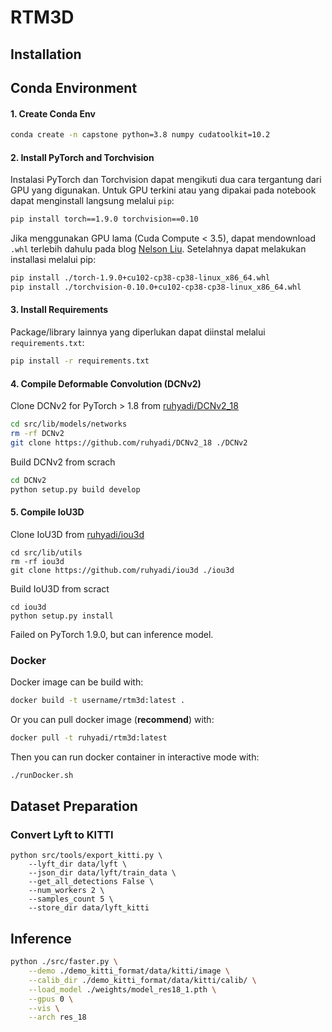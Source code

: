 # RTM3D

## Installation

## Conda Environment

#### 1. Create Conda Env
```bash
conda create -n capstone python=3.8 numpy cudatoolkit=10.2
```

#### 2. Install PyTorch and Torchvision
Instalasi PyTorch dan Torchvision dapat mengikuti dua cara tergantung dari GPU yang digunakan. Untuk GPU terkini atau yang dipakai pada notebook dapat menginstall langsung melalui `pip`:
```bash
pip install torch==1.9.0 torchvision==0.10
```
Jika menggunakan GPU lama (Cuda Compute < 3.5), dapat mendownload `.whl` terlebih dahulu pada blog [Nelson Liu](https://cs.stanford.edu/~nfliu/files/pytorch/whl/torch_stable.html). Setelahnya dapat melakukan installasi melalui pip:
```bash
pip install ./torch-1.9.0+cu102-cp38-cp38-linux_x86_64.whl
pip install ./torchvision-0.10.0+cu102-cp38-cp38-linux_x86_64.whl
```

#### 3. Install Requirements
Package/library lainnya yang diperlukan dapat diinstal melalui `requirements.txt`:
```bash
pip install -r requirements.txt
```

#### 4. Compile Deformable Convolution (DCNv2)

Clone DCNv2 for PyTorch > 1.8 from [ruhyadi/DCNv2_18](https://github.com/ruhyadi/DCNv2_18)
```bash
cd src/lib/models/networks
rm -rf DCNv2
git clone https://github.com/ruhyadi/DCNv2_18 ./DCNv2
```

Build DCNv2 from scrach
```bash
cd DCNv2
python setup.py build develop
```

#### 5. Compile IoU3D
Clone IoU3D from [ruhyadi/iou3d](https://github.com/ruhyadi/iou3d)
```
cd src/lib/utils
rm -rf iou3d
git clone https://github.com/ruhyadi/iou3d ./iou3d
```
Build IoU3D from scract
```
cd iou3d
python setup.py install
```
Failed on PyTorch 1.9.0, but can inference model.

### Docker
Docker image can be build with:
```bash
docker build -t username/rtm3d:latest .
```

Or you can pull docker image (**recommend**) with:
```bash
docker pull -t ruhyadi/rtm3d:latest
```

Then you can run docker container in interactive mode with:
```bash
./runDocker.sh
```

## Dataset Preparation

### Convert Lyft to KITTI
```
python src/tools/export_kitti.py \
    --lyft_dir data/lyft \
    --json_dir data/lyft/train_data \
    --get_all_detections False \
    --num_workers 2 \
    --samples_count 5 \
    --store_dir data/lyft_kitti
```

## Inference
```bash
python ./src/faster.py \
    --demo ./demo_kitti_format/data/kitti/image \
    --calib_dir ./demo_kitti_format/data/kitti/calib/ \
    --load_model ./weights/model_res18_1.pth \
    --gpus 0 \
    --vis \
    --arch res_18
```